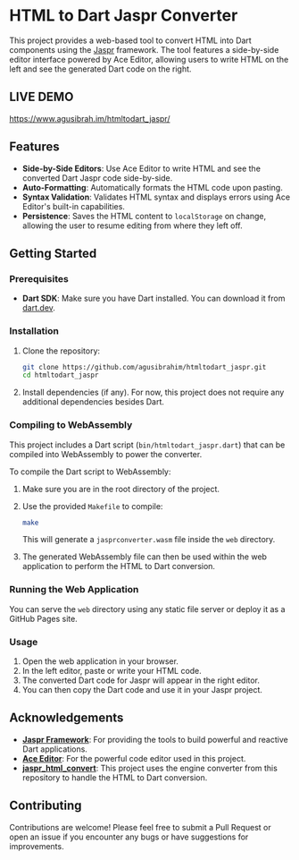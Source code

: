 # HTML to Dart Jaspr Converter

This project provides a web-based tool to convert HTML into Dart components using the [Jaspr](https://github.com/schultek/jaspr) framework. The tool features a side-by-side editor interface powered by Ace Editor, allowing users to write HTML on the left and see the generated Dart code on the right.

## LIVE DEMO
https://www.agusibrah.im/htmltodart_jaspr/

## Features

- **Side-by-Side Editors**: Use Ace Editor to write HTML and see the converted Dart Jaspr code side-by-side.
- **Auto-Formatting**: Automatically formats the HTML code upon pasting.
- **Syntax Validation**: Validates HTML syntax and displays errors using Ace Editor's built-in capabilities.
- **Persistence**: Saves the HTML content to `localStorage` on change, allowing the user to resume editing from where they left off.

## Getting Started

### Prerequisites

- **Dart SDK**: Make sure you have Dart installed. You can download it from [dart.dev](https://dart.dev/get-dart).

### Installation

1. Clone the repository:

   ```bash
   git clone https://github.com/agusibrahim/htmltodart_jaspr.git
   cd htmltodart_jaspr
   ```

2. Install dependencies (if any). For now, this project does not require any additional dependencies besides Dart.

### Compiling to WebAssembly

This project includes a Dart script (`bin/htmltodart_jaspr.dart`) that can be compiled into WebAssembly to power the converter. 

To compile the Dart script to WebAssembly:

1. Make sure you are in the root directory of the project.
2. Use the provided `Makefile` to compile:

   ```bash
   make
   ```

   This will generate a `jasprconverter.wasm` file inside the `web` directory.

3. The generated WebAssembly file can then be used within the web application to perform the HTML to Dart conversion.

### Running the Web Application

You can serve the `web` directory using any static file server or deploy it as a GitHub Pages site.

### Usage

1. Open the web application in your browser.
2. In the left editor, paste or write your HTML code.
3. The converted Dart code for Jaspr will appear in the right editor.
4. You can then copy the Dart code and use it in your Jaspr project.

## Acknowledgements

- **[Jaspr Framework](https://github.com/schultek/jaspr)**: For providing the tools to build powerful and reactive Dart applications.
- **[Ace Editor](https://ace.c9.io/)**: For the powerful code editor used in this project.
- **[jaspr_html_convert](https://github.com/tazatechnology/jaspr_html_convert)**: This project uses the engine converter from this repository to handle the HTML to Dart conversion.

## Contributing

Contributions are welcome! Please feel free to submit a Pull Request or open an issue if you encounter any bugs or have suggestions for improvements.
